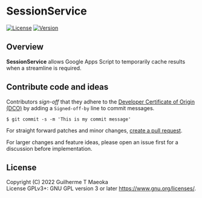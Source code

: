# SessionService

[![License](https://img.shields.io/github/license/guimspace/SessionService)](https://github.com/guimspace/SessionService/blob/master/LICENSE) [![Version](https://img.shields.io/github/v/tag/guimspace/SessionService?include_prereleases)](https://github.com/guimspace/SessionService/releases)


## Overview

**SessionService** allows Google Apps Script to temporarily cache results when a streamline is required.


## Contribute code and ideas

Contributors *sign-off* that they adhere to the [Developer Certificate of Origin (DCO)](https://developercertificate.org/) by adding a `Signed-off-by` line to commit messages.

```
$ git commit -s -m 'This is my commit message'
```

For straight forward patches and minor changes, [create a pull request](https://docs.github.com/en/pull-requests/collaborating-with-pull-requests/proposing-changes-to-your-work-with-pull-requests/creating-a-pull-request).

For larger changes and feature ideas, please open an issue first for a discussion before implementation.


## License

Copyright (C) 2022 Guilherme T Maeoka  
License GPLv3+: GNU GPL version 3 or later <https://www.gnu.org/licenses/>.
